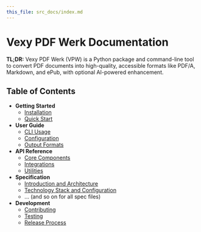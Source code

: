 ```yaml
---
this_file: src_docs/index.md
---
```


# Vexy PDF Werk Documentation

**TL;DR:** Vexy PDF Werk (VPW) is a Python package and command-line tool to convert PDF documents into high-quality, accessible formats like PDF/A, Markdown, and ePub, with optional AI-powered enhancement.

## Table of Contents

- **Getting Started**
    - [Installation](01-getting-started/00-installation.md)
    - [Quick Start](01-getting-started/01-quick-start.md)
- **User Guide**
    - [CLI Usage](02-user-guide/00-cli-usage.md)
    - [Configuration](02-user-guide/01-configuration.md)
    - [Output Formats](02-user-guide/02-output-formats.md)
- **API Reference**
    - [Core Components](03-api-reference/01-core-components.md)
    - [Integrations](03-api-reference/02-integrations.md)
    - [Utilities](03-api-reference/03-utilities.md)
- **Specification**
    - [Introduction and Architecture](04-specification/00-introduction-and-architecture.md)
    - [Technology Stack and Configuration](04-specification/01-technology-stack-and-configuration.md)
    - ... (and so on for all spec files)
- **Development**
    - [Contributing](05-development/00-contributing.md)
    - [Testing](05-development/01-testing.md)
    - [Release Process](05-development/02-release-process.md)

